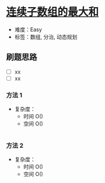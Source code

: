 # [连续子数组的最大和](https://leetcode-cn.com/problems/lian-xu-zi-shu-zu-de-zui-da-he-lcof/)

- 难度：Easy
- 标签：数组, 分治, 动态规划

## 刷题思路

- [ ] xx
- [ ] xx

### 方法 1

- 复杂度：
    - 时间 O()
    - 空间 O()

``` js

```

### 方法 2

- 复杂度：
    - 时间 O()
    - 空间 O()

``` js

```
